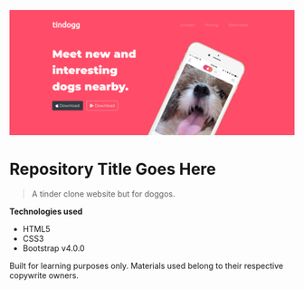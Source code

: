 <a href="https://jsebaltazar.github.io/tindog-clone/"><img src="https://github.com/jsebaltazar/tindog-clone/blob/master/images/screenshot.png" title="tindogg-clone" alt="tindogg-clone"></a>

# Repository Title Goes Here

> A tinder clone website but for doggos. 

**Technologies used**
- HTML5
- CSS3
- Bootstrap v4.0.0


Built for learning purposes only. Materials used belong to their respective copywrite owners.

